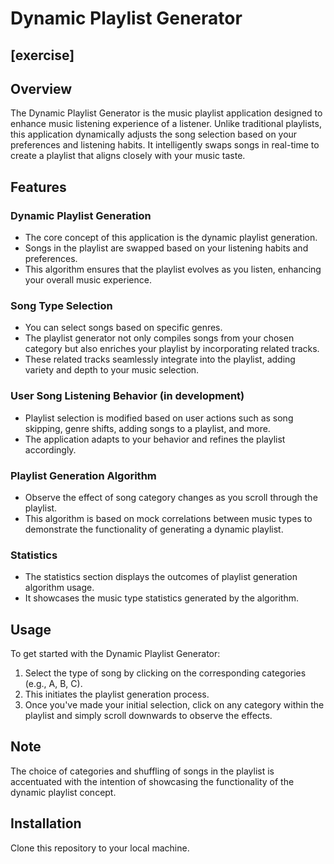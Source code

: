 # Dynamic Playlist Generator
## [exercise]

## Overview

The Dynamic Playlist Generator is the music playlist application designed to enhance music listening experience of a listener. Unlike traditional playlists, this application dynamically adjusts the song selection based on your preferences and listening habits. It intelligently swaps songs in real-time to create a playlist that aligns closely with your music taste.

## Features

### Dynamic Playlist Generation

- The core concept of this application is the dynamic playlist generation.
- Songs in the playlist are swapped based on your listening habits and preferences.
- This algorithm ensures that the playlist evolves as you listen, enhancing your overall music experience.

### Song Type Selection

- You can select songs based on specific genres.
- The playlist generator not only compiles songs from your chosen category but also enriches your playlist by incorporating related tracks.
- These related tracks seamlessly integrate into the playlist, adding variety and depth to your music selection.

### User Song Listening Behavior (in development)

- Playlist selection is modified based on user actions such as song skipping, genre shifts, adding songs to a playlist, and more.
- The application adapts to your behavior and refines the playlist accordingly.

### Playlist Generation Algorithm

- Observe the effect of song category changes as you scroll through the playlist.
- This algorithm is based on mock correlations between music types to demonstrate the functionality of generating a dynamic playlist.

### Statistics

- The statistics section displays the outcomes of playlist generation algorithm usage.
- It showcases the music type statistics generated by the algorithm.

## Usage

To get started with the Dynamic Playlist Generator:

1. Select the type of song by clicking on the corresponding categories (e.g., A, B, C).
2. This initiates the playlist generation process.
3. Once you've made your initial selection, click on any category within the playlist and simply scroll downwards to observe the effects.

## Note

The choice of categories and shuffling of songs in the playlist is accentuated with the intention of showcasing the functionality of the dynamic playlist concept.

## Installation

Clone this repository to your local machine.

